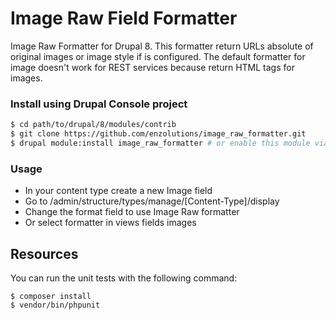 Image Raw Field Formatter
=====================

Image Raw Formatter for Drupal 8. This formatter return URLs absolute of original images or image style if is configured. The default formatter for image doesn't work for REST services because return HTML tags for images.

### Install using Drupal Console project
```bash
$ cd path/to/drupal/8/modules/contrib
$ git clone https://github.com/enzolutions/image_raw_formatter.git
$ drupal module:install image_raw_formatter # or enable this module via UI
```

### Usage

 * In your content type create a new Image field
 * Go to /admin/structure/types/manage/[Content-Type]/display
 * Change the format field to use Image Raw formatter
 * Or select formatter in views fields images

Resources
---------

You can run the unit tests with the following command:

    $ composer install
    $ vendor/bin/phpunit
